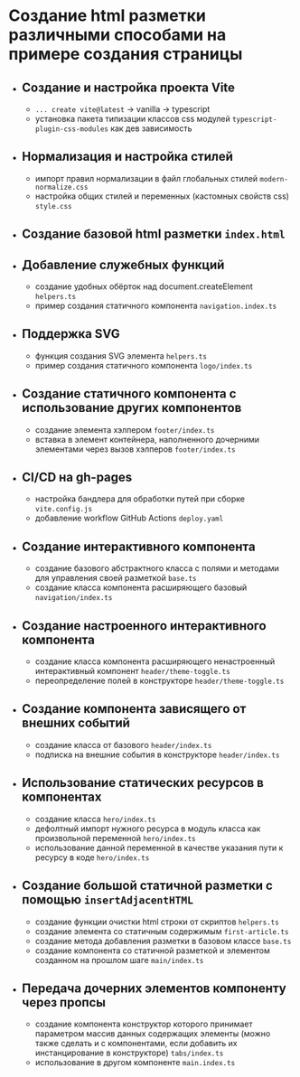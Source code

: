 # Создание html разметки различными способами на примере создания страницы

- ## Создание и настройка проекта Vite

  - `... create vite@latest` -> vanilla -> typescript
  - установка пакета типизации классов css модулей `typescript-plugin-css-modules` как дев зависимость

- ## Нормализация и настройка стилей

  - импорт правил нормализации в файл глобальных стилей `modern-normalize.css`
  - настройка общих стилей и переменных (кастомных свойств css) `style.css`

- ## Создание базовой html разметки `index.html`

- ## Добавление служебных функций

  - создание удобных обёрток над document.createElement `helpers.ts`
  - пример создания статичного компонента `navigation.index.ts`

- ## Поддержка SVG

  - функция создания SVG элемента `helpers.ts`
  - пример создания статичного компонента `logo/index.ts`

- ## Создание статичного компонента с использование других компонентов

  - создание элемента хэлпером `footer/index.ts`
  - вставка в элемент контейнера, наполненного дочерними элементами через вызов хэлперов `footer/index.ts`

- ## CI/CD на gh-pages

  - настройка бандлера для обработки путей при сборке `vite.config.js`
  - добавление workflow GitHub Actions `deploy.yaml`

- ## Создание интерактивного компонента

  - создание базового абстрактного класса с полями и методами для управления своей разметкой `base.ts`
  - создание класса компонента расширяющего базовый `navigation/index.ts`

- ## Создание настроенного интерактивного компонента

  - создание класса компонента расширяющего ненастроенный интерактивный компонент `header/theme-toggle.ts`
  - переопределение полей в конструкторе `header/theme-toggle.ts`

- ## Создание компонента зависящего от внешних событий

  - создание класса от базового `header/index.ts`
  - подписка на внешние события в конструкторе `header/index.ts`

- ## Использование статических ресурсов в компонентах

  - создание класса `hero/index.ts`
  - дефолтный импорт нужного ресурса в модуль класса как произвольной переменной `hero/index.ts`
  - использование данной переменной в качестве указания пути к ресурсу в коде `hero/index.ts`

- ## Создание большой статичной разметки с помощью `insertAdjacentHTML`

  - создание функции очистки html строки от скриптов `helpers.ts`
  - создание элемента со статичным содержимым `first-article.ts`
  - создание метода добавления разметки в базовом классе `base.ts`
  - создание компонента со статичной разметкой и элементом созданном на прошлом шаге `main/index.ts`

- ## Передача дочерних элементов компоненту через пропсы

  - создание компонента конструктор которого принимает параметром массив данных содержащих элементы (можно также сделать и с компонентами, если добавить их инстанцирование в конструкторе) `tabs/index.ts`
  - использование в другом компоненте `main.index.ts`
